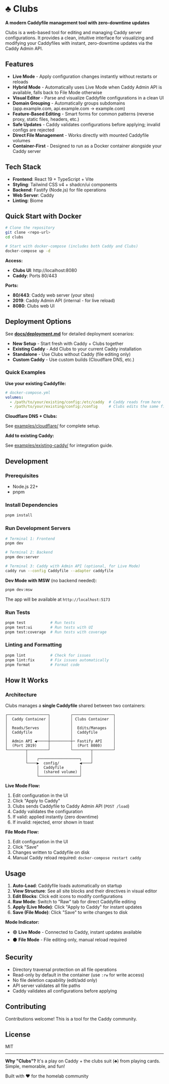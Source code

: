# ♣ Clubs

**A modern Caddyfile management tool with zero-downtime updates**

Clubs is a web-based tool for editing and managing Caddy server configurations. It provides a clean, intuitive interface for visualizing and modifying your Caddyfiles with instant, zero-downtime updates via the Caddy Admin API.

## Features

- **Live Mode** - Apply configuration changes instantly without restarts or reloads
- **Hybrid Mode** - Automatically uses Live Mode when Caddy Admin API is available, falls back to File Mode otherwise
- **Visual Editor** - Parse and visualize Caddyfile configurations in a clean UI
- **Domain Grouping** - Automatically groups subdomains (app.example.com, api.example.com → example.com)
- **Feature-Based Editing** - Smart forms for common patterns (reverse proxy, static files, headers, etc.)
- **Safe Updates** - Caddy validates configurations before applying; invalid configs are rejected
- **Direct File Management** - Works directly with mounted Caddyfile volumes
- **Container-First** - Designed to run as a Docker container alongside your Caddy server

## Tech Stack

- **Frontend**: React 19 + TypeScript + Vite
- **Styling**: Tailwind CSS v4 + shadcn/ui components
- **Backend**: Fastify (Node.js) for file operations
- **Web Server**: Caddy
- **Linting**: Biome

## Quick Start with Docker

```bash
# Clone the repository
git clone <repo-url>
cd clubs

# Start with docker-compose (includes both Caddy and Clubs)
docker-compose up -d
```

**Access:**
- **Clubs UI**: http://localhost:8080
- **Caddy**: Ports 80/443

**Ports:**
- **80/443**: Caddy web server (your sites)
- **2019**: Caddy Admin API (internal - for live reload)
- **8080**: Clubs web UI

## Deployment Options

See **[docs/deployment.md](docs/deployment.md)** for detailed deployment scenarios:

- **New Setup** - Start fresh with Caddy + Clubs together
- **Existing Caddy** - Add Clubs to your current Caddy installation
- **Standalone** - Use Clubs without Caddy (file editing only)
- **Custom Caddy** - Use custom builds (Cloudflare DNS, etc.)

### Quick Examples

**Use your existing Caddyfile:**

```yaml
# docker-compose.yml
volumes:
  - /path/to/your/existing/config:/etc/caddy  # Caddy reads from here
  - /path/to/your/existing/config:/config     # Clubs edits the same file
```

**Cloudflare DNS + Clubs:**

See [examples/cloudflare/](examples/cloudflare/) for complete setup.

**Add to existing Caddy:**

See [examples/existing-caddy/](examples/existing-caddy/) for integration guide.

## Development

### Prerequisites

- Node.js 22+
- pnpm

### Install Dependencies

```bash
pnpm install
```

### Run Development Servers

```bash
# Terminal 1: Frontend
pnpm dev

# Terminal 2: Backend
pnpm dev:server

# Terminal 3: Caddy with Admin API (optional, for Live Mode)
caddy run --config Caddyfile --adapter caddyfile
```

**Dev Mode with MSW** (no backend needed):
```bash
pnpm dev:msw
```

The app will be available at `http://localhost:5173`

### Run Tests

```bash
pnpm test           # Run tests
pnpm test:ui        # Run tests with UI
pnpm test:coverage  # Run tests with coverage
```

### Linting and Formatting

```bash
pnpm lint           # Check for issues
pnpm lint:fix       # Fix issues automatically
pnpm format         # Format code
```

## How It Works

### Architecture

Clubs manages a **single Caddyfile** shared between two containers:

```
┌──────────────────┐         ┌──────────────────┐
│  Caddy Container │         │ Clubs Container  │
│                  │         │                  │
│  Reads/Serves    │         │  Edits/Manages   │
│  Caddyfile       │         │  Caddyfile       │
│                  │         │                  │
│  Admin API ◀─────┼─────────┼─ Fastify API     │
│  (Port 2019)     │         │  (Port 8080)     │
└────────┬─────────┘         └────────┬─────────┘
         │                            │
         │    ┌──────────────────┐    │
         └────▶  config/         ◀────┘
              │  Caddyfile       │
              │  (shared volume) │
              └──────────────────┘
```

**Live Mode Flow:**
1. Edit configuration in the UI
2. Click "Apply to Caddy"
3. Clubs sends Caddyfile to Caddy Admin API (`POST /load`)
4. Caddy validates the configuration
5. If valid: applied instantly (zero downtime)
6. If invalid: rejected, error shown in toast

**File Mode Flow:**
1. Edit configuration in the UI
2. Click "Save"
3. Changes written to Caddyfile on disk
4. Manual Caddy reload required: `docker-compose restart caddy`

## Usage

1. **Auto-Load**: Caddyfile loads automatically on startup
2. **View Structure**: See all site blocks and their directives in visual editor
3. **Edit Blocks**: Click edit icons to modify configurations
4. **Raw Mode**: Switch to "Raw" tab for direct Caddyfile editing
5. **Apply (Live Mode)**: Click "Apply to Caddy" for instant updates
6. **Save (File Mode)**: Click "Save" to write changes to disk

**Mode Indicator:**
- 🟢 **Live Mode** - Connected to Caddy, instant updates available
- ⚫ **File Mode** - File editing only, manual reload required

## Security

- Directory traversal protection on all file operations
- Read-only by default in the container (use `:rw` for write access)
- No file deletion capability (edit/add only)
- API server validates all file paths
- Caddy validates all configurations before applying

## Contributing

Contributions welcome! This is a tool for the Caddy community.

## License

MIT

---

**Why "Clubs"?** It's a play on Caddy + the clubs suit (♣) from playing cards. Simple, memorable, and fun!

Built with ❤️ for the homelab community
